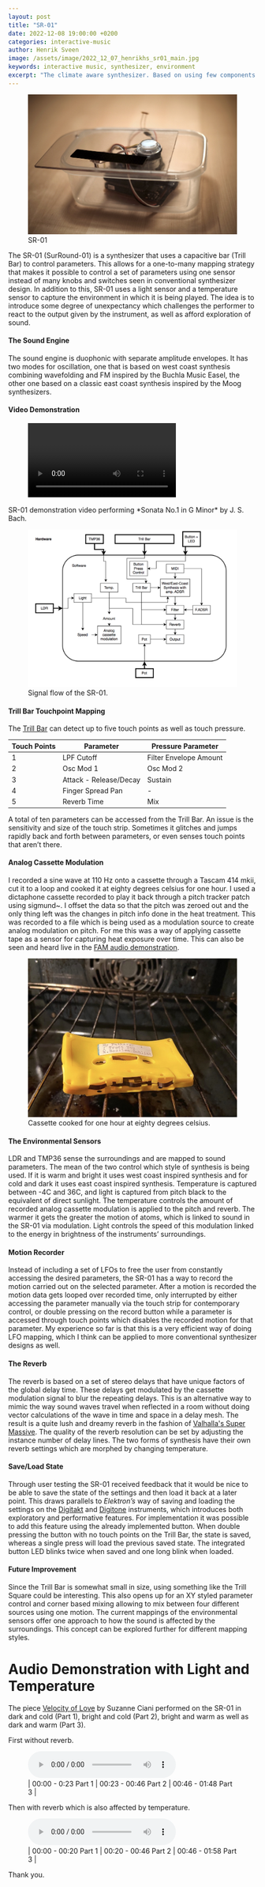 ```yaml
---
layout: post
title: "SR-01"
date: 2022-12-08 19:00:00 +0200
categories: interactive-music
author: Henrik Sveen
image: /assets/image/2022_12_07_henrikhs_sr01_main.jpg
keywords: interactive music, synthesizer, environment
excerpt: "The climate aware synthesizer. Based on using few components while reacting to changes in light and temperature around it, causing it to sound different today than in a changed climate."
---
```


<figure style="float: none">
   <img src="/assets/image/2022_12_07_henrikhs_sr01_main.jpg" alt="Alternate Text" title="Image Title" width="auto" />
   <figcaption>SR-01</figcaption>
</figure>

The SR-01 (SurRound-01) is a synthesizer that uses a capacitive bar (Trill Bar) to control parameters. This allows for a one-to-many mapping strategy that makes it possible to control a set of parameters using one sensor instead of many knobs and switches seen in conventional synthesizer design. In addition to this, SR-01 uses a light sensor and a temperature sensor to capture the environment in which it is being played. The idea is to introduce some degree of unexpectancy which challenges the performer to react to the output given by the instrument, as well as afford exploration of sound.

#### The Sound Engine
The sound engine is duophonic with separate amplitude envelopes. It has two modes for oscillation, one that is based on west coast synthesis combining wavefolding and FM inspired by the Buchla Music Easel, the other one based on a classic east coast synthesis inspired by the Moog synthesizers.

#### Video Demonstration

<figure style="float: none">
  <video width="auto" controls>
    <source src="https://www.uio.no/english/studies/programmes/mct-master/blog/assets/video/2022_12_06_henrikhs_sr-01_demo.mp4" type='video/mp4'>
  </video>
</figure>
SR-01 demonstration video performing *Sonata No.1 in G Minor* by J. S. Bach.

<figure style="float: none">
   <img src="/assets/image/2022_12_07_henrikhs_sr01_diagramme.png" alt="Alternate Text" title="Image Title" width="auto" />
   <figcaption>Signal flow of the SR-01.</figcaption>
</figure>

#### Trill Bar Touchpoint Mapping
The [Trill Bar](https://shop.bela.io/products/trill-bar) can detect up to five touch points as well as touch pressure.

| Touch Points | Parameter | Pressure Parameter|
|------------------|--------------|---------------------------|
| 1 | LPF Cutoff | Filter Envelope Amount |
| 2 | Osc Mod 1 | Osc Mod 2 |
| 3 | Attack - Release/Decay | Sustain |
| 4 | Finger Spread Pan | - |
| 5 | Reverb Time | Mix |

A total of ten parameters can be accessed from the Trill Bar. An issue is the sensitivity and size of the touch strip. Sometimes it glitches and jumps rapidly back and forth between parameters, or even senses touch points that aren’t there.

#### Analog Cassette Modulation
I recorded a sine wave at 110 Hz onto a cassette through a Tascam 414 mkii, cut it to a loop and cooked it at eighty degrees celsius for one hour. I used a dictaphone cassette recorded to play it back through a pitch tracker patch using sigmund~. I offset the data so that the pitch was zeroed out and the only thing left was the changes in pitch info done in the heat treatment. This was recorded to a file which is being used as a modulation source to create analog modulation on pitch. For me this was a way of applying cassette tape as a sensor for capturing heat exposure over time. This can also be seen and heard live in the [FAM audio demonstration](https://mct-master.github.io/interactive-music/2022/11/10/henrikhs-FAM-synth.html).

<figure style="float: none">
   <img src="/assets/image/2022_12_07_henrikhs_cassette_oven.jpg" alt="Alternate Text" title="Image Title" width="auto" />
   <figcaption>Cassette cooked for one hour at eighty degrees celsius.</figcaption>
</figure>

#### The Environmental Sensors
LDR and TMP36 sense the surroundings and are mapped to sound parameters. The mean of the two control which style of synthesis is being used. If it is warm and bright it uses west coast inspired synthesis and for cold and dark it uses east coast inspired synthesis. Temperature is captured between -4C and 36C, and light is captured from pitch black to the equivalent of direct sunlight. The temperature controls the amount of recorded analog cassette modulation is applied to the pitch and reverb. The warmer it gets the greater the motion of atoms, which is linked to sound in the SR-01 via modulation. Light controls the speed of this modulation linked to the energy in brightness of the instruments’ surroundings.

#### Motion Recorder
Instead of including a set of LFOs to free the user from constantly accessing the desired parameters, the SR-01 has a way to record the motion carried out on the selected parameter. After a motion is recorded the motion data gets looped over recorded time, only interrupted by either accessing the parameter manually via the touch strip for contemporary control, or double pressing on the record button while a parameter is accessed through touch points which disables the recorded motion for that parameter. My experience so far is that this is a very efficient way of doing LFO mapping, which I think can be applied to more conventional synthesizer designs as well.

#### The Reverb
The reverb is based on a set of stereo delays that have unique factors of the global delay time. These delays get modulated by the cassette modulation signal to blur the repeating delays. This is an alternative way to mimic the way sound waves travel when reflected in a room without doing vector calculations of the wave in time and space in a delay mesh. The result is a quite lush and dreamy reverb in the fashion of [Valhalla's Super Massive](https://valhalladsp.com/shop/reverb/valhalla-supermassive/). The quality of the reverb resolution can be set by adjusting the instance number of delay lines. The two forms of synthesis have their own reverb settings which are morphed by changing temperature.

#### Save/Load State
Through user testing the SR-01 received feedback that it would be nice to be able to save the state of the settings and then load it back at a later point. This draws parallels to *Elektron’s* way of saving and loading the settings on the [Digitakt](https://www.elektron.se/no/digitakt-explorer) and [Digitone](https://www.elektron.se/en/digitone-explorer) instruments, which introduces both exploratory and performative features. For implementation it was possible to add this feature using the already implemented button. When double pressing the button with no touch points on the Trill Bar, the state is saved, whereas a single press will load the previous saved state. The integrated button LED blinks twice when saved and one long blink when loaded.

#### Future Improvement
Since the Trill Bar is somewhat small in size, using something like the Trill Square could be interesting. This also opens up for an XY styled parameter control and corner based mixing allowing to mix between four different sources using one motion. The current mappings of the environmental sensors offer one approach to how the sound is affected by the surroundings. This concept can be explored further for different mapping styles.

# Audio Demonstration with Light and Temperature
The piece [Velocity of Love](https://www.youtube.com/watch?v=LSvIHAyDbuQ) by Suzanne Ciani performed on the SR-01 in dark and cold (Part 1), bright and cold (Part 2), bright and warm as well as dark and warm (Part 3).

First without reverb.
<figure style="float: none">
  <audio controls>
    <source src="https://www.uio.no/english/studies/programmes/mct-master/blog/assets/audio/2022_12_07_henrikhs_sr01_ciani_0dry_23ldr_46temp.mp3" type="audio/wav">
  </audio>
  <figcaption>| 00:00 - 0:23 Part 1 | 00:23 - 00:46 Part 2 | 00:46 - 01:48 Part 3 |</figcaption>
</figure>

Then with reverb which is also affected by temperature.
<figure style="float: none">
  <audio controls>
    <source src="https://www.uio.no/english/studies/programmes/mct-master/blog/assets/audio/2022_12_07_henrikhs_sr01_ciani_reverb_0dry_20ldr_46temp.mp3" type="audio/wav">
  </audio>
  <figcaption>| 00:00 - 00:20 Part 1 | 00:20 - 00:46 Part 2 | 00:46 - 01:58 Part 3 |</figcaption>
</figure>


Thank you.
